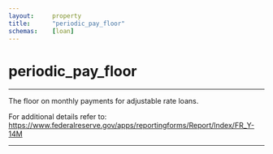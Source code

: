 ```yaml
---
layout:     property
title:      "periodic_pay_floor"
schemas:    [loan]
---
```


# periodic_pay_floor

---

The floor on monthly payments for adjustable rate loans.

For additional details refer to: https://www.federalreserve.gov/apps/reportingforms/Report/Index/FR_Y-14M

--- 